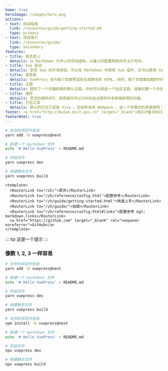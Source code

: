 ```yaml
---
home: true
heroImage: /images/hero.png
actions:
- text: 阅读指南
  link: /resources/guide/getting-started.md
  type: primary
- text: 项目简介
  link: /resources/guide/
  type: secondary
features:
- title: 简洁至上
  details: 以 Markdown 为中心的项目结构，以最少的配置帮助你专注于写作。
- title: Vue 驱动
  details: 享受 Vue 的开发体验，可以在 Markdown 中使用 Vue 组件，又可以使用 Vue 来开发自定义主题。
- title: 高性能
  details: VuePress 会为每个页面预渲染生成静态的 HTML，同时，每个页面被加载的时候，将作为 SPA 运行。
- title: 主题
  details: 提供了一个开箱即用的默认主题。你也可以挑选一个社区主题，或者创建一个你自己的主题。
- title: 插件
  details: 灵活的插件API，使得插件可以为你的站点提供许多即插即用的功能。
- title: 打包工具
  details: 默认的打包工具是 Vite ，也同样支持 Webpack 。选一个你喜欢的来使用吧！
footer: <a href="http://beian.miit.gov.cn" target="_blank">皖ICP备18015590号-2</a> | <a target="_blank" href="http://www.beian.gov.cn/portal/registerSystemInfo?recordcode=20220102010884" style="display:inline-block;text-decoration:none;height:20px;line-height:20px;"><img src="https://codingguide.cn/images/beian.png" style="float:left;"/><p style="float:left;height:20px;line-height:20px;margin-top:5px; color:#939393;">京公网安备 20220102010884号</p></a> | MIT Licensed | Copyright © 2022 kuaishou-itlemon & alibaba-wuwei，All rights reserved.
footerHtml: true
---
```


```bash
# 在你的项目中安装
yarn add -D vuepress@next

# 新建一个 markdown 文件
echo '# Hello VuePress' > README.md

# 开始写作
yarn vuepress dev

# 构建静态文件
yarn vuepress build
```

```vue
<template>
  <RouterLink to="/zh/">首页</RouterLink>
  <RouterLink to="/zh/reference/config.html">配置参考</RouterLink>
  <RouterLink to="/zh/guide/getting-started.html">快速上手</RouterLink>
  <RouterLink to="/zh/guide/">指南</RouterLink>
  <RouterLink to="/zh/reference/config.html#links">配置参考 &gt; markdown.links</RouterLink>
  <a href="https://github.com" target="_blank" rel="noopener noreferrer">GitHub</a>
</template>
```

::: tip
这是一个提示
:::


### 像数 1, 2, 3 一样容易

<CodeGroup>
  <CodeGroupItem title="YARN" active>

```bash
# 在你的项目中安装
yarn add -D vuepress@next

# 新建一个 markdown 文件
echo '# Hello VuePress' > README.md

# 开始写作
yarn vuepress dev

# 构建静态文件
yarn vuepress build
```

  </CodeGroupItem>

  <CodeGroupItem title="NPM">

```bash
# 在你的项目中安装
npm install -D vuepress@next

# 新建一个 markdown 文件
echo '# Hello VuePress' > README.md

# 开始写作
npx vuepress dev

# 构建静态文件
npx vuepress build
```

  </CodeGroupItem>
</CodeGroup>